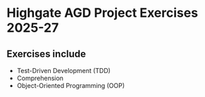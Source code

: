 # Highgate AGD Project Exercises 2025-27

## Exercises include
- Test-Driven Development (TDD)
- Comprehension
- Object-Oriented Programming (OOP)
